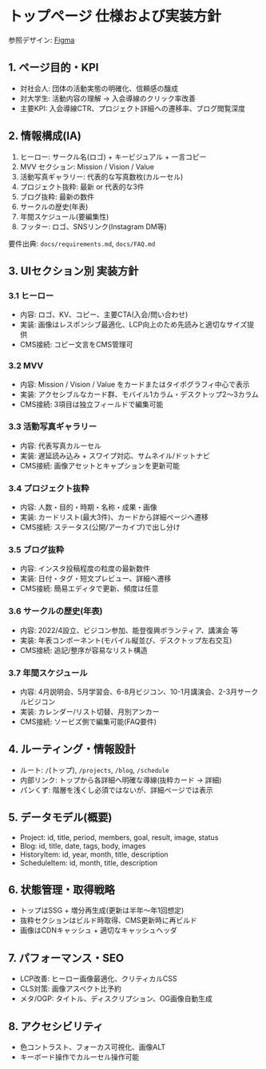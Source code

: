 # トップページ 仕様および実装方針

参照デザイン: [Figma](https://www.figma.com/design/YnVHGwlPC3uApYcexZDlen/%E3%82%BD%E3%83%BC%E3%83%93%E3%82%BA%E3%80%80%E3%83%87%E3%82%B6%E3%82%A4%E3%83%B3?node-id=5-138&t=s3f3lKF89jaOHeAf-4)

## 1. ページ目的・KPI
- 対社会人: 団体の活動実態の明確化、信頼感の醸成
- 対大学生: 活動内容の理解 → 入会導線のクリック率改善
- 主要KPI: 入会導線CTR、プロジェクト詳細への遷移率、ブログ閲覧深度

## 2. 情報構成(IA)
1. ヒーロー: サークル名(ロゴ) + キービジュアル + 一言コピー
2. MVV セクション: Mission / Vision / Value
3. 活動写真ギャラリー: 代表的な写真数枚(カルーセル)
4. プロジェクト抜粋: 最新 or 代表的な3件
5. ブログ抜粋: 最新の数件
6. サークルの歴史(年表)
7. 年間スケジュール(要編集性)
8. フッター: ロゴ、SNSリンク(Instagram DM等)

要件出典: `docs/requirements.md`, `docs/FAQ.md`

## 3. UIセクション別 実装方針

### 3.1 ヒーロー
- 内容: ロゴ、KV、コピー、主要CTA(入会/問い合わせ)
- 実装: 画像はレスポンシブ最適化、LCP向上のため先読みと適切なサイズ提供
- CMS接続: コピー文言をCMS管理可

### 3.2 MVV
- 内容: Mission / Vision / Value をカードまたはタイポグラフィ中心で表示
- 実装: アクセシブルなカード群、モバイル1カラム・デスクトップ2〜3カラム
- CMS接続: 3項目は独立フィールドで編集可能

### 3.3 活動写真ギャラリー
- 内容: 代表写真カルーセル
- 実装: 遅延読み込み + スワイプ対応、サムネイル/ドットナビ
- CMS接続: 画像アセットとキャプションを更新可能

### 3.4 プロジェクト抜粋
- 内容: 人数・目的・時期・名称・成果・画像
- 実装: カードリスト(最大3件)、カードから詳細ページへ遷移
- CMS接続: ステータス(公開/アーカイブ)で出し分け

### 3.5 ブログ抜粋
- 内容: インスタ投稿程度の粒度の最新数件
- 実装: 日付・タグ・短文プレビュー、詳細へ遷移
- CMS接続: 簡易エディタで更新、頻度は任意

### 3.6 サークルの歴史(年表)
- 内容: 2022/4設立、ビジコン参加、能登復興ボランティア、講演会 等
- 実装: 年表コンポーネント(モバイル縦並び、デスクトップ左右交互)
- CMS接続: 追記/整序が容易なリスト構造

### 3.7 年間スケジュール
- 内容: 4月説明会、5月学習会、6-8月ビジコン、10-1月講演会、2-3月サークルビジコン
- 実装: カレンダー/リスト切替、月別アンカー
- CMS接続: ソービズ側で編集可能(FAQ要件)

## 4. ルーティング・情報設計
- ルート: `/`(トップ), `/projects`, `/blog`, `/schedule`
- 内部リンク: トップから各詳細へ明確な導線(抜粋カード → 詳細)
- パンくず: 階層を浅くし必須ではないが、詳細ページでは表示

## 5. データモデル(概要)
- Project: id, title, period, members, goal, result, image, status
- Blog: id, title, date, tags, body, images
- HistoryItem: id, year, month, title, description
- ScheduleItem: id, month, title, description

## 6. 状態管理・取得戦略
- トップはSSG + 増分再生成(更新は半年〜年1回想定)
- 抜粋セクションはビルド時取得、CMS更新時に再ビルド
- 画像はCDNキャッシュ + 適切なキャッシュヘッダ

## 7. パフォーマンス・SEO
- LCP改善: ヒーロー画像最適化、クリティカルCSS
- CLS対策: 画像アスペクト比予約
- メタ/OGP: タイトル、ディスクリプション、OG画像自動生成

## 8. アクセシビリティ
- 色コントラスト、フォーカス可視化、画像ALT
- キーボード操作でカルーセル操作可能
